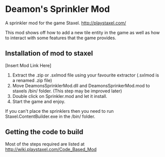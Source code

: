 # Deamon's Sprinkler Mod
A sprinkler mod for the game Staxel. http://playstaxel.com/

This mod shows off how to add a new tile entity in the game as well as how to interact with some features that the game provides.

## Installation of mod to staxel
[Insert Mod Link Here]

1. Extract the .zip or .sxlmod file using your favourite extractor (.sxlmod is a renamed .zip file)
2. Move DeamonsSprinklerMod.dll and DeamonsSprinkerMod.mod to staxels /bin/ folder. (This step may be improved later)
3. Double click on Sprinkler.mod and let it install.
4. Start the game and enjoy.

If you can't place the sprinklers then you need to run Staxel.ContentBuilder.exe in the /bin/ folder.

## Getting the code to build

Most of the steps required are listed at http://wiki.playstaxel.com/Code_Based_Mod
